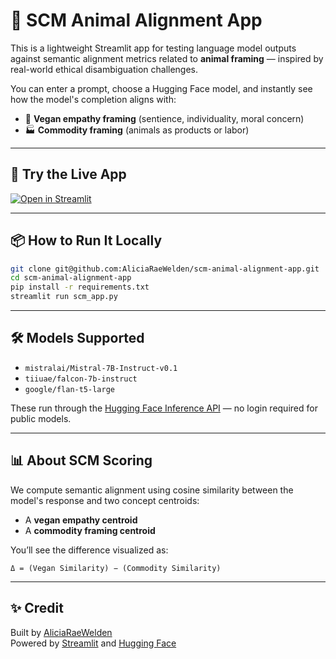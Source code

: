 # 🧠 SCM Animal Alignment App

This is a lightweight Streamlit app for testing language model outputs against semantic alignment metrics related to **animal framing** — inspired by real-world ethical disambiguation challenges.

You can enter a prompt, choose a Hugging Face model, and instantly see how the model's completion aligns with:

- 🌱 **Vegan empathy framing** (sentience, individuality, moral concern)
- 🏭 **Commodity framing** (animals as products or labor)

---

## 🚀 Try the Live App

[![Open in Streamlit](https://static.streamlit.io/badges/streamlit_badge_black_white.svg)](https://share.streamlit.io/AliciaRaeWelden/scm-animal-alignment-app/main/scm_app.py)

---

## 📦 How to Run It Locally

```bash
git clone git@github.com:AliciaRaeWelden/scm-animal-alignment-app.git
cd scm-animal-alignment-app
pip install -r requirements.txt
streamlit run scm_app.py
```

---

## 🛠 Models Supported

- `mistralai/Mistral-7B-Instruct-v0.1`
- `tiiuae/falcon-7b-instruct`
- `google/flan-t5-large`

These run through the [Hugging Face Inference API](https://huggingface.co/inference-api) — no login required for public models.

---

## 📊 About SCM Scoring

We compute semantic alignment using cosine similarity between the model's response and two concept centroids:

- A **vegan empathy centroid**
- A **commodity framing centroid**

You’ll see the difference visualized as:

```
Δ = (Vegan Similarity) − (Commodity Similarity)
```

---

## ✨ Credit

Built by [AliciaRaeWelden](https://github.com/AliciaRaeWelden)  
Powered by [Streamlit](https://streamlit.io) and [Hugging Face](https://huggingface.co)
